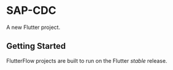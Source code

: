 # SAP-CDC

A new Flutter project.

## Getting Started

FlutterFlow projects are built to run on the Flutter _stable_ release.
